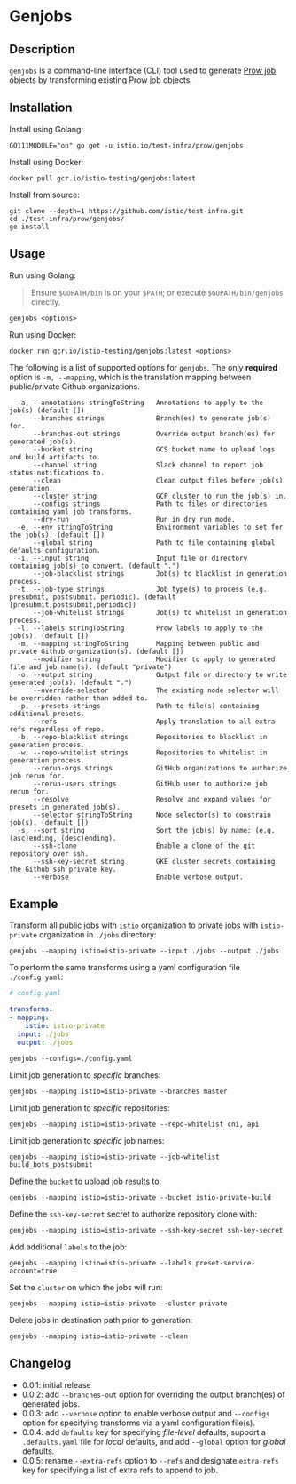 # Genjobs

## Description

`genjobs` is a command-line interface (CLI) tool used to generate [Prow job](https://github.com/kubernetes/test-infra/blob/master/prow/jobs.md)
objects by transforming existing Prow job objects.

## Installation

Install using Golang:

```shell
GO111MODULE="on" go get -u istio.io/test-infra/prow/genjobs
```

Install using Docker:

```shell
docker pull gcr.io/istio-testing/genjobs:latest
```

Install from source:

```shell
git clone --depth=1 https://github.com/istio/test-infra.git
cd ./test-infra/prow/genjobs/
go install
```

## Usage

Run using Golang:
> Ensure `$GOPATH/bin` is on your `$PATH`; or execute `$GOPATH/bin/genjobs` directly.

```shell
genjobs <options>
```

Run using Docker:

```shell
docker run gcr.io/istio-testing/genjobs:latest <options>
```

The following is a list of supported options for `genjobs`. The only **required** option is `-m, --mapping`, which is the translation mapping between public/private Github organizations.

```console
  -a, --annotations stringToString   Annotations to apply to the job(s) (default [])
      --branches strings             Branch(es) to generate job(s) for.
      --branches-out strings         Override output branch(es) for generated job(s).
      --bucket string                GCS bucket name to upload logs and build artifacts to.
      --channel string               Slack channel to report job status notifications to.
      --clean                        Clean output files before job(s) generation.
      --cluster string               GCP cluster to run the job(s) in.
      --configs strings              Path to files or directories containing yaml job transforms.
      --dry-run                      Run in dry run mode.
  -e, --env stringToString           Environment variables to set for the job(s). (default [])
      --global string                Path to file containing global defaults configuration.
  -i, --input string                 Input file or directory containing job(s) to convert. (default ".")
      --job-blacklist strings        Job(s) to blacklist in generation process.
  -t, --job-type strings             Job type(s) to process (e.g. presubmit, postsubmit. periodic). (default [presubmit,postsubmit,periodic])
      --job-whitelist strings        Job(s) to whitelist in generation process.
  -l, --labels stringToString        Prow labels to apply to the job(s). (default [])
  -m, --mapping stringToString       Mapping between public and private Github organization(s). (default [])
      --modifier string              Modifier to apply to generated file and job name(s). (default "private")
  -o, --output string                Output file or directory to write generated job(s). (default ".")
      --override-selector            The existing node selector will be overridden rather than added to.
  -p, --presets strings              Path to file(s) containing additional presets.
      --refs                         Apply translation to all extra refs regardless of repo.
  -b, --repo-blacklist strings       Repositories to blacklist in generation process.
  -w, --repo-whitelist strings       Repositories to whitelist in generation process.
      --rerun-orgs strings           GitHub organizations to authorize job rerun for.
      --rerun-users strings          GitHub user to authorize job rerun for.
      --resolve                      Resolve and expand values for presets in generated job(s).
      --selector stringToString      Node selector(s) to constrain job(s). (default [])
  -s, --sort string                  Sort the job(s) by name: (e.g. (asc)ending, (desc)ending).
      --ssh-clone                    Enable a clone of the git repository over ssh.
      --ssh-key-secret string        GKE cluster secrets containing the Github ssh private key.
      --verbose                      Enable verbose output.
```

## Example

Transform all public jobs with `istio` organization to private jobs with `istio-private` organization in `./jobs` directory:

```shell
genjobs --mapping istio=istio-private --input ./jobs --output ./jobs
```

To perform the same transforms using a yaml configuration file `./config.yaml`:

```yaml
# config.yaml

transforms:
- mapping:
    istio: istio-private
  input: ./jobs
  output: ./jobs
```

```shell
genjobs --configs=./config.yaml
```

Limit job generation to *specific* branches:

```shell
genjobs --mapping istio=istio-private --branches master
```

Limit job generation to *specific* repositories:

```shell
genjobs --mapping istio=istio-private --repo-whitelist cni, api
```

Limit job generation to *specific* job names:

```shell
genjobs --mapping istio=istio-private --job-whitelist build_bots_postsubmit
```

Define the `bucket` to upload job results to:

```shell
genjobs --mapping istio=istio-private --bucket istio-private-build
```

Define the `ssh-key-secret` secret to authorize repository clone with:

```shell
genjobs --mapping istio=istio-private --ssh-key-secret ssh-key-secret
```

Add additional `labels` to the job:

```shell
genjobs --mapping istio=istio-private --labels preset-service-account=true
```

Set the `cluster` on which the jobs will run:

```shell
genjobs --mapping istio=istio-private --cluster private
```

Delete jobs in destination path prior to generation:

```shell
genjobs --mapping istio=istio-private --clean
```

## Changelog

- 0.0.1: initial release
- 0.0.2: add `--branches-out` option for overriding the output branch(es) of generated jobs.
- 0.0.3: add `--verbose` option to enable verbose output and `--configs` option for specifying transforms via a yaml configuration file(s).
- 0.0.4: add `defaults` key for specifying _file-level_ defaults, support a `.defaults.yaml` file for _local_ defaults, and add `--global` option for _global_ defaults.
- 0.0.5: rename `--extra-refs` option to `--refs` and designate `extra-refs` key for specifying a list of extra refs to append to job.
